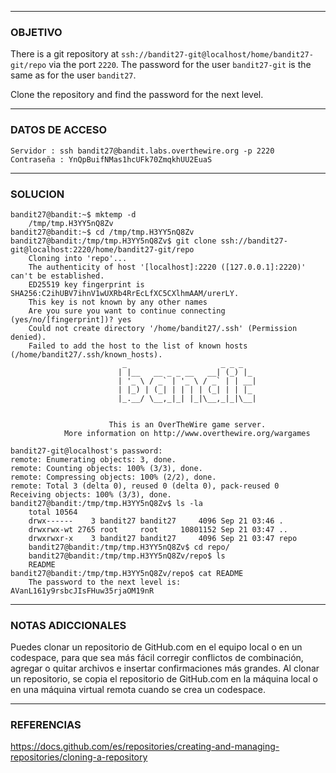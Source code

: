 ----
### OBJETIVO 
There is a git repository at `ssh://bandit27-git@localhost/home/bandit27-git/repo` via the port `2220`. The password for the user `bandit27-git` is the same as for the user `bandit27`.

Clone the repository and find the password for the next level.

---
### DATOS DE ACCESO
	Servidor : ssh bandit27@bandit.labs.overthewire.org -p 2220
	Contraseña : YnQpBuifNMas1hcUFk70ZmqkhUU2EuaS

---
### SOLUCION
	
	bandit27@bandit:~$ mktemp -d
		/tmp/tmp.H3YY5nQ8Zv
	bandit27@bandit:~$ cd /tmp/tmp.H3YY5nQ8Zv
	bandit27@bandit:/tmp/tmp.H3YY5nQ8Zv$ git clone ssh://bandit27-git@localhost:2220/home/bandit27-git/repo
		Cloning into 'repo'...
		The authenticity of host '[localhost]:2220 ([127.0.0.1]:2220)' can't be established.
		ED25519 key fingerprint is SHA256:C2ihUBV7ihnV1wUXRb4RrEcLfXC5CXlhmAAM/urerLY.
		This key is not known by any other names
		Are you sure you want to continue connecting (yes/no/[fingerprint])? yes
		Could not create directory '/home/bandit27/.ssh' (Permission denied).
		Failed to add the host to the list of known hosts (/home/bandit27/.ssh/known_hosts).
	                         _                     _ _ _
	                        | |__   __ _ _ __   __| (_) |_
	                        | '_ \ / _` | '_ \ / _` | | __|
	                        | |_) | (_| | | | | (_| | | |_
	                        |_.__/ \__,_|_| |_|\__,_|_|\__|
	
	
	                      This is an OverTheWire game server.
	            More information on http://www.overthewire.org/wargames
	
	bandit27-git@localhost's password:
	remote: Enumerating objects: 3, done.
	remote: Counting objects: 100% (3/3), done.
	remote: Compressing objects: 100% (2/2), done.
	remote: Total 3 (delta 0), reused 0 (delta 0), pack-reused 0
	Receiving objects: 100% (3/3), done.
	bandit27@bandit:/tmp/tmp.H3YY5nQ8Zv$ ls -la
		total 10564
		drwx------    3 bandit27 bandit27     4096 Sep 21 03:46 .
		drwxrwx-wt 2765 root     root     10801152 Sep 21 03:47 ..
		drwxrwxr-x    3 bandit27 bandit27     4096 Sep 21 03:47 repo
		bandit27@bandit:/tmp/tmp.H3YY5nQ8Zv$ cd repo/
		bandit27@bandit:/tmp/tmp.H3YY5nQ8Zv/repo$ ls
		README
	bandit27@bandit:/tmp/tmp.H3YY5nQ8Zv/repo$ cat README
		The password to the next level is: AVanL161y9rsbcJIsFHuw35rjaOM19nR

---
### NOTAS ADICCIONALES
Puedes clonar un repositorio de GitHub.com en el equipo local o en un codespace, para que sea más fácil corregir conflictos de combinación, agregar o quitar archivos e insertar confirmaciones más grandes. Al clonar un repositorio, se copia el repositorio de GitHub.com en la máquina local o en una máquina virtual remota cuando se crea un codespace.

---
### REFERENCIAS
https://docs.github.com/es/repositories/creating-and-managing-repositories/cloning-a-repository